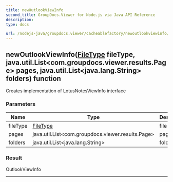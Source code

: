 ```yaml
---
title: newOutlookViewInfo
second_title: GroupDocs.Viewer for Node.js via Java API Reference
description: 
type: docs

url: /nodejs-java/groupdocs.viewer/cacheablefactory/newoutlookviewinfo/
---
```


## newOutlookViewInfo([FileType](../../filetype) fileType, java.util.List<com.groupdocs.viewer.results.Page> pages, java.util.List<java.lang.String> folders)  function
Creates implementation of LotusNotesViewInfo interface

### Parameters

| Name | Type | Description |
| --- | --- | --- |
| fileType | [FileType](../filetype) | file type |
| pages | java.util.List<com.groupdocs.viewer.results.Page> | pages |
| folders | java.util.List<java.lang.String> | folders |

### Result
OutlookViewInfo


---


